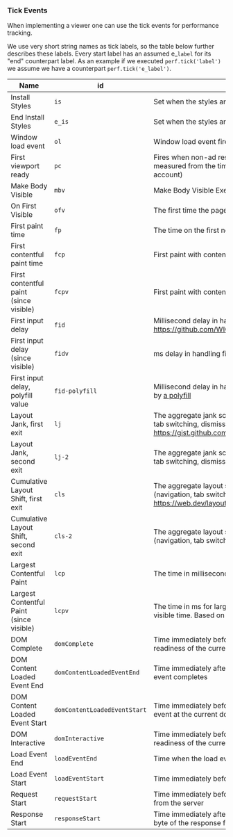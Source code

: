 ### Tick Events

When implementing a viewer one can use the tick events for performance tracking.

We use very short string names as tick labels, so the table below
further describes these labels.
Every start label has an assumed e\_`label` for its "end" counterpart label.
As an example if we executed `perf.tick('label')` we assume we have a counterpart
`perf.tick('e_label')`.

| Name                                     | id                           | Description                                                                                                                                                                                        |
| ---------------------------------------- | ---------------------------- | -------------------------------------------------------------------------------------------------------------------------------------------------------------------------------------------------- |
| Install Styles                           | `is`                         | Set when the styles are installed.                                                                                                                                                                 |
| End Install Styles                       | `e_is`                       | Set when the styles are done installing.                                                                                                                                                           |
| Window load event                        | `ol`                         | Window load event fired.                                                                                                                                                                           |
| First viewport ready                     | `pc`                         | Fires when non-ad resources above the fold fired their load event measured from the time the user clicks (So takes pre-rendering into account)                                                     |
| Make Body Visible                        | `mbv`                        | Make Body Visible Executes.                                                                                                                                                                        |
| On First Visible                         | `ofv`                        | The first time the page has been turned visible.                                                                                                                                                   |
| First paint time                         | `fp`                         | The time on the first non-blank paint of the page.                                                                                                                                                 |
| First contentful paint time              | `fcp`                        | First paint with content. See https://github.com/WICG/paint-timing                                                                                                                                 |
| First contentful paint (since visible)   | `fcpv`                       | First paint with content, offset by first visible time                                                                                                                                             |
| First input delay                        | `fid`                        | Millisecond delay in handling the first user input on the page. See https://github.com/WICG/event-timing                                                                                           |
| First input delay (since visible)        | `fidv`                       | ms delay in handling first input, offset by first visible                                                                                                                                          |
| First input delay, polyfill value        | `fid-polyfill`               | Millisecond delay in handling the first user input on the page, reported by [a polyfill](https://github.com/GoogleChromeLabs/first-input-delay)                                                    |
| Layout Jank, first exit                  | `lj`                         | The aggregate jank score when the user leaves the page (navigation, tab switching, dismissing application) for the first time. See https://gist.github.com/skobes/2f296da1b0a88cc785a4bf10a42bca07 |
| Layout Jank, second exit                 | `lj-2`                       | The aggregate jank score when the user leaves the page (navigation, tab switching, dismissing application) for the second time.                                                                    |
| Cumulative Layout Shift, first exit      | `cls`                        | The aggregate layout shift score when the user leaves the page (navigation, tab switching, dismissing application) for the first time. See https://web.dev/layout-instability-api                  |
| Cumulative Layout Shift, second exit     | `cls-2`                      | The aggregate layout shift score when the user leaves the page (navigation, tab switching, dismissing application) for the second time.                                                            |
| Largest Contentful Paint                 | `lcp`                        | The time in milliseconds for the largest contentful element to display.                                                                                                                            |
| Largest Contentful Paint (since visible) | `lcpv`                       | The time in ms for largest contentful element to display, offset by first visible time. Based on render time, falls back to load time.                                                             |
| DOM Complete                             | `domComplete`                | Time immediately before the browser sets the current document readiness of the current document to complete                                                                                        |
| DOM Content Loaded Event End             | `domContentLoadedEventEnd`   | Time immediately after the current document's DOMContentLoaded event completes                                                                                                                     |
| DOM Content Loaded Event Start           | `domContentLoadedEventStart` | Time immediately before the user agent fires the DOMContentLoaded event at the current document                                                                                                    |
| DOM Interactive                          | `domInteractive`             | Time immediately before the user agent sets the current document readiness of the current document to interactive                                                                                  |
| Load Event End                           | `loadEventEnd`               | Time when the load event of the current document is completed                                                                                                                                      |
| Load Event Start                         | `loadEventStart`             | Time immediately before the load event of the current document is fired                                                                                                                            |
| Request Start                            | `requestStart`               | Time immediately before the user agent starts requesting the resource from the server                                                                                                              |
| Response Start                           | `responseStart`              | Time immediately after the user agent's HTTP parser receives the first byte of the response from the server                                                                                        |
